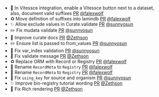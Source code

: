 - 🚸 In Vitessce integration, enable a Vitessce button next to a dataset, also, document valid suffixes [PR](https://github.com/laminlabs/lamindb/pull/1799) [@falexwolf](https://github.com/falexwolf)
- ♻️ Move definition of suffixes into lamindb [PR](https://github.com/laminlabs/lamindb-setup/pull/815) [@falexwolf](https://github.com/falexwolf)
- ✨ Allow exclude values in Curate.validate [PR](https://github.com/laminlabs/lamindb/pull/1798) [@sunnyosun](https://github.com/sunnyosun)
- ✏️ Fix mudata validate [PR](https://github.com/laminlabs/lamindb/pull/1797) [@sunnyosun](https://github.com/sunnyosun)
- 📝 Improve curate docs [PR](https://github.com/laminlabs/lamindb/pull/1795) [@Zethson](https://github.com/Zethson)
- ✏️ Ensure list is passed to from_values [PR](https://github.com/laminlabs/lamindb/pull/1796) [@sunnyosun](https://github.com/sunnyosun)
- 🐛 Fix var_index validation [PR](https://github.com/laminlabs/lamindb/pull/1790) [@sunnyosun](https://github.com/sunnyosun)
- 🐛 Fix validate message [PR](https://github.com/laminlabs/lamindb/pull/1794) [@Zethson](https://github.com/Zethson)
- ♻️ Replace ORM with Record or Registry [PR](https://github.com/laminlabs/lamindb/pull/1791) [@falexwolf](https://github.com/falexwolf)
- 🚚 Rename `RecordMeta` to `Registry` [PR](https://github.com/laminlabs/lamindb/pull/1785) [@falexwolf](https://github.com/falexwolf)
- 🚚 Rename `RecordMeta` to `Registry` [PR](https://github.com/laminlabs/lamindb-setup/pull/814) [@falexwolf](https://github.com/falexwolf)
- 🐛 Fix `using_key` for source and organism [PR](https://github.com/laminlabs/lamindb/pull/1784) [@sunnyosun](https://github.com/sunnyosun)
- ✨ Improve bio-registry tutorial wording [PR](https://github.com/laminlabs/lamindb/pull/1783) [@Zethson](https://github.com/Zethson)
- 🐛 Fix Rich rendering [PR](https://github.com/laminlabs/lamin-cli/pull/58) [@Zethson](https://github.com/Zethson)
